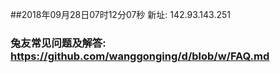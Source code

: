 ##2018年09月28日07时12分07秒 新址: 142.93.143.251
### 兔友常见问题及解答: https://github.com/wanggonging/d/blob/w/FAQ.md
